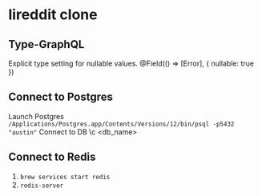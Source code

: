 # lireddit clone

## Type-GraphQL

Explicit type setting for nullable values.
@Field(() => [Error], { nullable: true })

## Connect to Postgres

Launch Postgres
`/Applications/Postgres.app/Contents/Versions/12/bin/psql -p5432 "austin"`
Connect to DB
\c <db_name>

## Connect to Redis

1. `brew services start redis`
2. `redis-server`